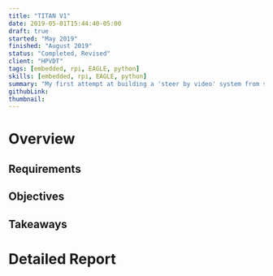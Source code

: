 ```yaml
---
title: "TITAN V1"
date: 2019-05-01T15:44:40-05:00
draft: true
started: "May 2019"
finished: "August 2019"
status: "Completed, Revised"
client: "HPVDT"
tags: [embedded, rpi, EAGLE, python]
skills: [embedded, rpi, EAGLE, python]
summary: "My first attempt at building a 'steer by video' system from scratch for one of our speed bikes"
githubLink: 
thumbnail:
---
```


# Overview

## Requirements

## Objectives

## Takeaways

# Detailed Report


